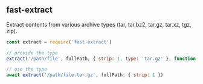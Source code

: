 ## fast-extract

Extract contents from various archive types (tar, tar.bz2, tar.gz, tar.xz, tgz, zip).

```js
const extract = require('fast-extract')

// provide the type
extract('/path/file', fullPath, { strip: 1, type: 'tar.gz' }, function(err) {})

// use the type
await extract('/path/file.tar.gz', fullPath, { strip: 1 })
```
